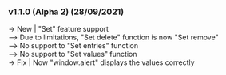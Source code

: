 ### v1.1.0 (Alpha 2) (28/09/2021)
-> New | "Set" feature support<br>
--> Due to limitations, "Set delete" function is now "Set remove"<br>
--> No support to "Set entries" function<br>
--> No support to "Set values" function<br>
-> Fix | Now "window.alert" displays the values correctly<br>
